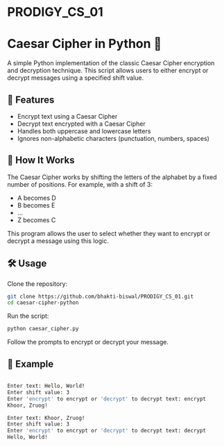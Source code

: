 # PRODIGY_CS_01
# Caesar Cipher in Python 🔐

A simple Python implementation of the classic Caesar Cipher encryption and decryption technique. This script allows users to either encrypt or decrypt messages using a specified shift value.

## 📌 Features

- Encrypt text using a Caesar Cipher
- Decrypt text encrypted with a Caesar Cipher
- Handles both uppercase and lowercase letters
- Ignores non-alphabetic characters (punctuation, numbers, spaces)

## 🚀 How It Works

The Caesar Cipher works by shifting the letters of the alphabet by a fixed number of positions. For example, with a shift of 3:

- A becomes D
- B becomes E
- ...
- Z becomes C

This program allows the user to select whether they want to encrypt or decrypt a message using this logic.



## 🛠️ Usage
Clone the repository:
```bash
git clone https://github.com/bhakti-biswal/PRODIGY_CS_01.git
cd caesar-cipher-python
```

Run the script:
```bash
python caesar_cipher.py
```
Follow the prompts to encrypt or decrypt your message.
## 🧠 Example
```bash

Enter text: Hello, World!
Enter shift value: 3
Enter 'encrypt' to encrypt or 'decrypt' to decrypt text: encrypt
Khoor, Zruog!

Enter text: Khoor, Zruog!
Enter shift value: 3
Enter 'encrypt' to encrypt or 'decrypt' to decrypt text: decrypt
Hello, World!
```


